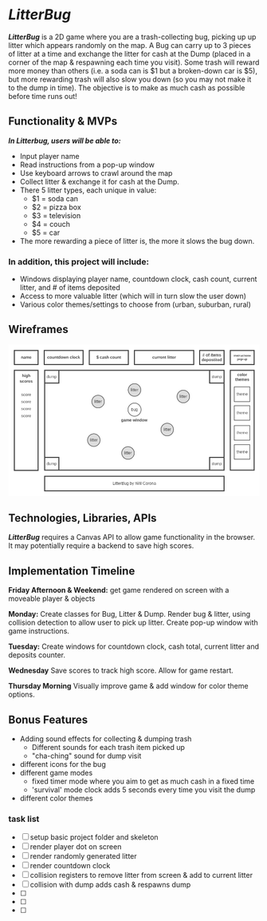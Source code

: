 # *LitterBug*

***LitterBug*** is a 2D game where you are a trash-collecting bug, picking up up litter which appears randomly on the map. A Bug can carry up to 3 pieces of litter at a time and exchange the litter for cash at the Dump (placed in a corner of the map & respawning each time you visit).
Some trash will reward more money than others (i.e. a soda can is $1 but a broken-down car is $5), but more rewarding trash will also slow you down (so you may not make it to the dump in time). The objective is to make as much cash as possible before time runs out!

## Functionality & MVPs

***In Litterbug, users will be able to:***

- Input player name
- Read instructions from a pop-up window
- Use keyboard arrows to crawl around the map
- Collect litter & exchange it for cash at the Dump.
- There 5 litter types, each unique in value:
    - $1 = soda can
    - $2 = pizza box
    - $3 = television
    - $4 = couch
    - $5 = car
- The more rewarding a piece of litter is, the more it slows the bug down.

### In addition, this project will include:

- Windows displaying player name, countdown clock, cash count, current litter, and # of items deposited
- Access to more valuable litter (which will in turn slow the user down)
- Various color themes/settings to choose from (urban, suburban, rural)

## Wireframes
![Let's play ***LitterBug***!](Homepage.png)

## Technologies, Libraries, APIs

***LitterBug*** requires a Canvas API to allow game functionality in the browser. It may potentially require a backend to save high scores.

## Implementation Timeline

**Friday Afternoon & Weekend:** get game rendered on screen with a moveable player & objects

**Monday:** Create classes for Bug, Litter & Dump. Render bug & litter, using collision detection to allow user to pick up litter. Create pop-up window with game instructions.

**Tuesday:** Create windows for countdown clock, cash total, current litter and deposits counter.

**Wednesday** Save scores to track high score. Allow for game restart.

**Thursday Morning** Visually improve game & add window for color theme options.

## Bonus Features
- Adding sound effects for collecting & dumping trash
    - Different sounds for each trash item picked up
    - "cha-ching" sound for dump visit
- different icons for the bug
- different game modes
    - fixed timer mode where you aim to get as much cash in a fixed time
    - 'survival' mode clock adds 5 seconds every time you visit the dump
- different color themes



### task list

- [ ] setup basic project folder and skeleton
- [ ] render player dot on screen
- [ ] render randomly generated litter
- [ ] render countdown clock
- [ ] collision registers to remove litter from screen & add to current litter
- [ ] collision with dump adds cash & respawns dump
- [ ] 
- [ ] 
- [ ] 